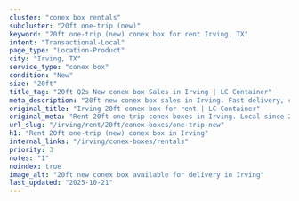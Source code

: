 ```yaml
---
cluster: "conex box rentals"
subcluster: "20ft one-trip (new)"
keyword: "20ft one-trip (new) conex box for rent Irving, TX"
intent: "Transactional-Local"
page_type: "Location-Product"
city: "Irving, TX"
service_type: "conex box"
condition: "New"
size: "20ft"
title_tag: "20ft Q2s New conex box Sales in Irving | LC Container"
meta_description: "20ft new conex box sales in Irving. Fast delivery, competitive pricing. Serving conex boxes area. Quote ID: BMQ. Call (214) 524-4168 for your free quote today."
original_title: "Irving 20ft conex box for rent | LC Container"
original_meta: "Rent 20ft one-trip conex boxes in Irving. Local since 2003. Flexible rental terms. Same-week delivery available. Get your free quote — call (214) 524-4168 to..."
url_slug: "/irving/rent/20ft/conex-boxes/one-trip-new"
h1: "Rent 20ft one-trip (new) conex box in Irving"
internal_links: "/irving/conex-boxes/rentals"
priority: 3
notes: "1"
noindex: true
image_alt: "20ft new conex box available for delivery in Irving"
last_updated: "2025-10-21"
---
```


<!-- TODO: Add unique city/inventory copy, images, and internal links here. -->
